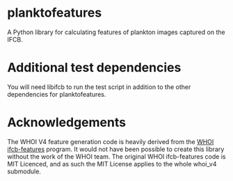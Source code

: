 # planktofeatures
A Python library for calculating features of plankton images captured on the IFCB.

# Additional test dependencies
You will need libifcb to run the test script in addition to the other dependencies for planktofeatures.

# Acknowledgements
The WHOI V4 feature generation code is heavily derived from the [WHOI ifcb-features](https://github.com/WHOIGit/ifcb-features) program. It would not have been possible to create this library without the work of the WHOI team. The original WHOI ifcb-features code is MIT Licenced, and as such the MIT License applies to the whole whoi_v4 submodule.

